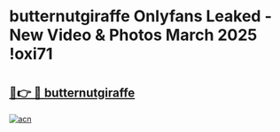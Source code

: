 # butternutgiraffe Onlyfans Leaked - New Video & Photos March 2025 !oxi71

# <h2><a href="https://gwrepv.iuczelnia.edu.pl?title=butternutgiraffe&ref=oxi71">🔗👉 🔴 butternutgiraffe</a></h2>

[![acn](https://github.com/user-attachments/assets/0f9c940e-d8b0-45ae-aac7-cd30a18b3e1c)](https://gwrepv.iuczelnia.edu.pl?title=butternutgiraffe&ref=oxi71)

